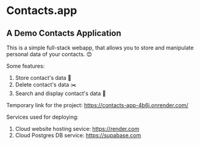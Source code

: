 # Contacts.app

## A Demo Contacts Application

This is a simple full-stack webapp, that allows you to store and manipulate personal data of your contacts. :blush:

Some features:

1. Store contact's data :open_file_folder:
2. Delete contact's data :scissors:
3. Search and display contact's data :mag_right:

Temporary link for the project:
<https://contacts-app-4b6j.onrender.com/>

Services used for deploying:

1. Cloud website hosting sevice: <https://render.com>
2. Cloud Postgres DB service: <https://supabase.com>
